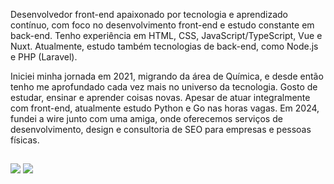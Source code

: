 Desenvolvedor front-end apaixonado por tecnologia e aprendizado contínuo, com foco no desenvolvimento front-end e estudo constante em back-end. Tenho experiência em HTML, CSS, JavaScript/TypeScript, Vue e Nuxt. Atualmente, estudo também tecnologias de back-end, como Node.js e PHP (Laravel).

Iniciei minha jornada em 2021, migrando da área de Química, e desde então tenho me aprofundado cada vez mais no universo da tecnologia. Gosto de estudar, ensinar e aprender coisas novas. Apesar de atuar integralmente com front-end, atualmente estudo Python e Go nas horas vagas. Em 2024, fundei a wire junto com uma amiga, onde oferecemos serviços de desenvolvimento, design e consultoria de SEO para empresas e pessoas físicas.

 
 ##
 
 <div>
  <a href = "mailto:pedrodruviaro@gmail.com"><img src="https://img.shields.io/badge/-Gmail-%23333?style=for-the-badge&logo=gmail&logoColor=white" target="_blank"></a>
  <a href="https://www.linkedin.com/in/pedro-henrique-dalmolin-ruviaro-4b4a00209/" target="_blank"><img src="https://img.shields.io/badge/-LinkedIn-%230077B5?style=for-the-badge&logo=linkedin&logoColor=white" target="_blank"></a> 
  
 </div>
